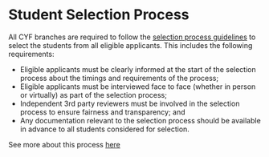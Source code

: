 # Student Selection Process

All CYF branches are required to follow the [selection process guidelines](https://docs.codeyourfuture.io/course-processes/before-the-course) to select the students from all eligible applicants. This includes the following requirements:

* Eligible applicants must be clearly informed at the start of the selection process about the timings and requirements of the process;
* Eligible applicants must be interviewed face to face (whether in person or virtually) as part of the selection process;
* Independent 3rd party reviewers must be involved in the selection process to ensure fairness and transparency; and
* Any documentation relevant to the selection process should be available in advance to all students considered for selection.

See more about this process [here](../../course-processes/before-the-course/selection-day.md)
